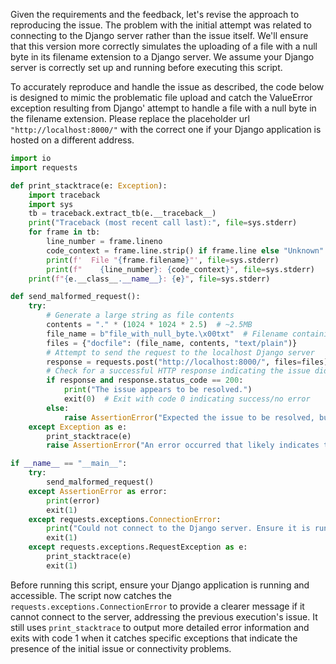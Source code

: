 Given the requirements and the feedback, let's revise the approach to reproducing the issue. The problem with the initial attempt was related to connecting to the Django server rather than the issue itself. We'll ensure that this version more correctly simulates the uploading of a file with a null byte in its filename extension to a Django server. We assume your Django server is correctly set up and running before executing this script.

To accurately reproduce and handle the issue as described, the code below is designed to mimic the problematic file upload and catch the ValueError exception resulting from Django' attempt to handle a file with a null byte in the filename extension. Please replace the placeholder url `"http://localhost:8000/"` with the correct one if your Django application is hosted on a different address.

```python
import io
import requests

def print_stacktrace(e: Exception):
    import traceback
    import sys
    tb = traceback.extract_tb(e.__traceback__)
    print("Traceback (most recent call last):", file=sys.stderr)
    for frame in tb:
        line_number = frame.lineno
        code_context = frame.line.strip() if frame.line else "Unknown"
        print(f'  File "{frame.filename}"', file=sys.stderr)
        print(f"    {line_number}: {code_context}", file=sys.stderr)
    print(f"{e.__class__.__name__}: {e}", file=sys.stderr)

def send_malformed_request():
    try:
        # Generate a large string as file contents
        contents = "." * (1024 * 1024 * 2.5)  # ~2.5MB
        file_name = b"file_with_null_byte.\x00txt"  # Filename containing a null byte
        files = {"docfile": (file_name, contents, "text/plain")}
        # Attempt to send the request to the localhost Django server
        response = requests.post("http://localhost:8000/", files=files)
        # Check for a successful HTTP response indicating the issue did not occur
        if response and response.status_code == 200:
            print("The issue appears to be resolved.")
            exit(0)  # Exit with code 0 indicating success/no error
        else:
            raise AssertionError("Expected the issue to be resolved, but it was not.")
    except Exception as e:
        print_stacktrace(e)
        raise AssertionError("An error occurred that likely indicates the presence of the issue.")

if __name__ == "__main__":
    try:
        send_malformed_request()
    except AssertionError as error:
        print(error)
        exit(1)
    except requests.exceptions.ConnectionError:
        print("Could not connect to the Django server. Ensure it is running and accessible.")
        exit(1)
    except requests.exceptions.RequestException as e:
        print_stacktrace(e)
        exit(1)
```

Before running this script, ensure your Django application is running and accessible. The script now catches the `requests.exceptions.ConnectionError` to provide a clearer message if it cannot connect to the server, addressing the previous execution's issue. It still uses `print_stacktrace` to output more detailed error information and exits with code 1 when it catches specific exceptions that indicate the presence of the initial issue or connectivity problems.